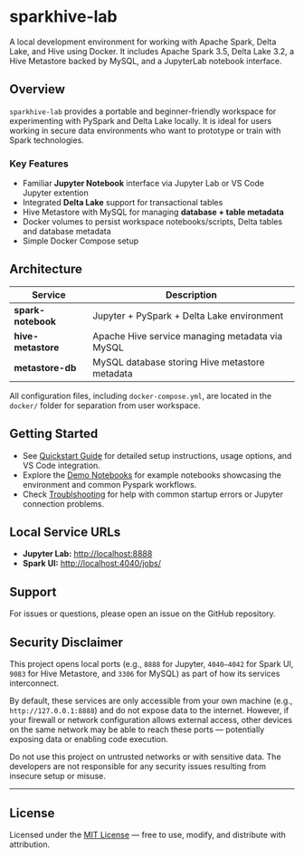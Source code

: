 # sparkhive-lab

A local development environment for working with Apache Spark, Delta Lake, and Hive using Docker.
It includes Apache Spark 3.5, Delta Lake 3.2, a Hive Metastore backed by MySQL, and a JupyterLab notebook interface.

## Overview

`sparkhive-lab` provides a portable and beginner-friendly workspace for experimenting with PySpark and Delta Lake locally. It is ideal for users working in secure data environments who want to prototype or train with Spark technologies.

### Key Features

- Familiar **Jupyter Notebook** interface via Jupyter Lab or VS Code Jupyter extention
- Integrated **Delta Lake** support for transactional tables
- Hive Metastore with MySQL for managing **database + table metadata**
- Docker volumes to persist workspace notebooks/scripts, Delta tables and database metadata
- Simple Docker Compose setup

## Architecture

| Service         | Description                                              |
|-----------------|----------------------------------------------------------|
| **spark-notebook** | Jupyter + PySpark + Delta Lake environment                 |
| **hive-metastore** | Apache Hive service managing metadata via MySQL            |
| **metastore-db**   | MySQL database storing Hive metastore metadata             |

All configuration files, including `docker-compose.yml`, are located in the `docker/` folder for separation from user workspace.

## Getting Started

- See [Quickstart Guide](/docs/quickstart.md) for detailed setup instructions, usage options, and VS Code integration.
- Explore the [Demo Notebooks](/docs/demos.md) for example notebooks showcasing the environment and common Pyspark workflows.
- Check [Troublshooting](/docs/troubleshoot.md) for help with common startup errors or Jupyter connection problems.

## Local Service URLs

- **Jupyter Lab:** [http://localhost:8888](http://localhost:8888)  
- **Spark UI:** [http://localhost:4040/jobs/](http://localhost:4040/jobs/)

## Support

For issues or questions, please open an issue on the GitHub repository.

## Security Disclaimer

This project opens local ports (e.g., `8888` for Jupyter, `4040–4042` for Spark UI, `9083` for Hive Metastore, and `3306` for MySQL) as part of how its services interconnect.

By default, these services are only accessible from your own machine (e.g., `http://127.0.0.1:8888`) and do not expose data to the internet. However, if your firewall or network configuration allows external access, other devices on the same network may be able to reach these ports — potentially exposing data or enabling code execution.

Do not use this project on untrusted networks or with sensitive data. The developers are not responsible for any security issues resulting from insecure setup or misuse.

---

## License

Licensed under the [MIT License](/LICENSE) — free to use, modify, and distribute with attribution.




